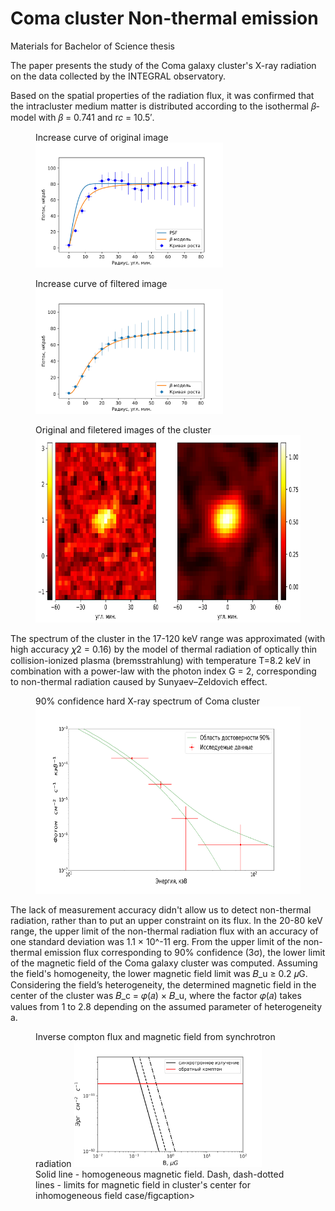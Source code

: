 # Coma cluster Non-thermal emission

Materials for Bachelor of Science thesis

The paper presents the study of the Coma galaxy cluster's X-ray radiation on the data collected by the INTEGRAL observatory. 

Based on the spatial properties of the radiation flux, it was confirmed that the intracluster medium matter is distributed according to the isothermal 𝛽-model with 𝛽 = 0.741 and r𝑐 = 10.5′. 

<figure>
  <figtitle>Increase curve of original image</figtitle>
  <img src="./pictures/Increase_curve_fin.jpg" width="300" height="200">
</figure>

<figure>
  <figtitle>Increase curve of filtered image</figtitle>
  <img src="./pictures/Increase_curve_filtered.jpg" width="300" height="200">
</figure>

<figure>
  <figtitle>Original and filetered images of the cluster</figtitle>
  <img src="./pictures/Coma_2_image.jpg" width="600" height="300">
</figure>

The spectrum of the cluster in the 17-120 keV range was approximated (with high accuracy 𝜒2 = 0.16) by the model of thermal radiation of optically thin collision-ionized plasma (bremsstrahlung) with temperature T=8.2 keV in combination with a power-law with the photon index G = 2, corresponding to non-thermal radiation caused by Sunyaev–Zeldovich effect. 

<figure>
  <figtitle>90% confidence hard X-ray spectrum of Coma cluster</figtitle>
  <img src="./pictures/90percent.png" width="600" height="300">
</figure>

The lack of measurement accuracy didn't allow us to detect non-thermal radiation, rather than to put an upper constraint on its flux. In the 20-80 keV range, the upper limit of the non-thermal radiation flux with an accuracy of one standard deviation was 1.1 × 10^-11 erg. From the upper limit of the non-thermal emission flux corresponding to 90% confidence (3σ), the lower limit of the magnetic field of the Coma galaxy cluster was computed. Assuming the field's homogeneity, the lower magnetic field limit was 𝐵_u ≥ 0.2 𝜇G. Considering the field’s heterogeneity, the determined magnetic field in the center of the cluster was 𝐵_c = 𝜑(𝑎) × 𝐵_u, where the factor 𝜑(𝑎) takes values from 1 to 2.8 depending on the assumed parameter of heterogeneity a.

<figure>
  <figtitle>Inverse compton flux and magnetic field from synchrotron radiation</figtitle>
  <img src="./pictures/Magnetic_Field.png" width="300" height="200">
   <figcaption>Solid line - homogeneous magnetic field. Dash, dash-dotted lines - limits for magnetic field in cluster's center for inhomogeneous field case/figcaption>
</figure>
